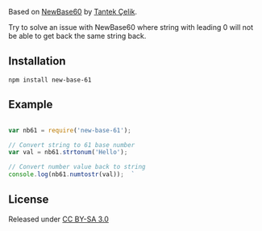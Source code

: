 Based on [NewBase60](https://github.com/shiawuen/NewBase60) by [Tantek Çelik](http://tantek.com).

Try to solve an issue with NewBase60 where string with leading 0 will not be able to get back the same string back.

## Installation

    npm install new-base-61

## Example

```js

var nb61 = require('new-base-61');

// Convert string to 61 base number
var val = nb61.strtonum('Hello');

// Convert number value back to string
console.log(nb61.numtostr(val));  `     

```

## License

Released under [CC BY-SA 3.0](http://creativecommons.org/licenses/by-sa/3.0/)